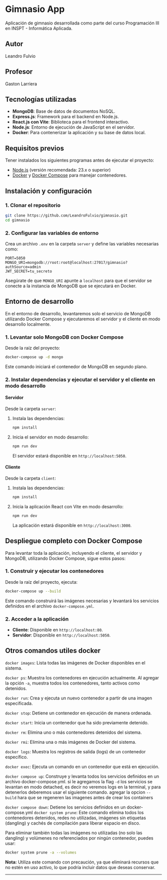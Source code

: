 # Gimnasio App

Aplicación de gimnasio desarrollada como parte del curso Programación III en INSPT - Informática Aplicada.

## Autor

Leandro Fulvio

## Profesor

Gaston Larriera

## Tecnologías utilizadas

- **MongoDB**: Base de datos de documentos NoSQL.
- **Express.js**: Framework para el backend en Node.js.
- **React.js con Vite**: Biblioteca para el frontend interactivo.
- **Node.js**: Entorno de ejecución de JavaScript en el servidor.
- **Docker**: Para contenerizar la aplicación y su base de datos local.

## Requisitos previos

Tener instalados los siguientes programas antes de ejecutar el proyecto:

- [Node.js](https://nodejs.org/) (versión recomendada: 23.x o superior)
- [Docker](https://www.docker.com/) y [Docker Compose](https://docs.docker.com/compose/) para manejar contenedores.

## Instalación y configuración

### 1. Clonar el repositorio

```sh
git clone https://github.com/LeandroFulvio/gimnasio.git
cd gimnasio
```

### 2. Configurar las variables de entorno

Crea un archivo `.env` en la carpeta `server` y define las variables necesarias como:

```env
PORT=5050
MONGO_URI=mongodb://root:root@localhost:27017/gimnasio?authSource=admin
JWT_SECRET=tu_secreto
```

Asegúrate de que `MONGO_URI` apunte a `localhost` para que el servidor se conecte a la instancia de MongoDB que se ejecutará en Docker.

## Entorno de desarrollo

En el entorno de desarrollo, levantaremos solo el servicio de MongoDB utilizando Docker Compose y ejecutaremos el servidor y el cliente en modo desarrollo localmente.

### 1. Levantar solo MongoDB con Docker Compose

Desde la raíz del proyecto:

```sh
docker-compose up -d mongo
```

Este comando iniciará el contenedor de MongoDB en segundo plano.

### 2. Instalar dependencias y ejecutar el servidor y el cliente en modo desarrollo

#### Servidor

Desde la carpeta `server`:

1. Instala las dependencias:

   ```sh
   npm install
   ```

2. Inicia el servidor en modo desarrollo:

   ```sh
   npm run dev
   ```

   El servidor estará disponible en `http://localhost:5050`.

#### Cliente

Desde la carpeta `client`:

1. Instala las dependencias:

   ```sh
   npm install
   ```

2. Inicia la aplicación React con Vite en modo desarrollo:

   ```sh
   npm run dev
   ```

   La aplicación estará disponible en `http://localhost:3000`.

## Despliegue completo con Docker Compose

Para levantar toda la aplicación, incluyendo el cliente, el servidor y MongoDB, utilizando Docker Compose, sigue estos pasos:

### 1. Construir y ejecutar los contenedores

Desde la raíz del proyecto, ejecuta:

```sh
docker-compose up --build
```

Este comando construirá las imágenes necesarias y levantará los servicios definidos en el archivo `docker-compose.yml`.

### 2. Acceder a la aplicación

- **Cliente**: Disponible en `http://localhost:80`.
- **Servidor**: Disponible en `http://localhost:5050`.

## Otros comandos utiles docker

`docker images`: Lista todas las imágenes de Docker disponibles en el sistema.

`docker ps`: Muestra los contenedores en ejecución actualmente. Al agregar la opción `-a`, muestra todos los contenedores, tanto activos como detenidos.

`docker run`: Crea y ejecuta un nuevo contenedor a partir de una imagen especificada.

`docker stop`: Detiene un contenedor en ejecución de manera ordenada.

`docker start`: Inicia un contenedor que ha sido previamente detenido.

`docker rm`: Elimina uno o más contenedores detenidos del sistema.

`docker rmi`: Elimina una o más imágenes de Docker del sistema.

`docker logs`: Muestra los registros de salida (logs) de un contenedor específico.

`docker exec`: Ejecuta un comando en un contenedor que está en ejecución.

`docker compose up`: Construye y levanta todos los servicios definidos en un archivo docker-compose.yml. si le agregamos la flag `-d` los servicios se levantan en modo detached, es decir no veremos logs en la terminal, y para detenerlos deberemos usar el siguiente comando. agregar la opcion `--build` hara que se regeneren las imagenes antes de crear los containers

`docker compose down`: Detiene los servicios definidos en un docker-compose.yml
`docker system prune`: Este comando elimina todos los contenedores detenidos, redes no utilizadas, imágenes sin etiquetas (dangling) y cachés de compilación para liberar espacio en disco. 

Para eliminar también todas las imágenes no utilizadas (no solo las dangling) y volúmenes no referenciados por ningún contenedor, puedes usar:

```bash
docker system prune -a --volumes
```
**Nota:** Utiliza este comando con precaución, ya que eliminará recursos que no estén en uso activo, lo que podría incluir datos que deseas conservar.

---
